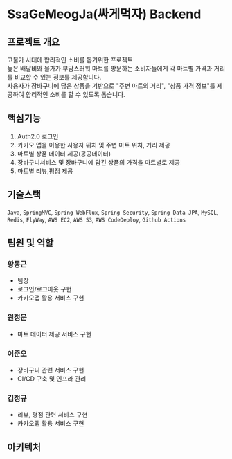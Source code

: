 # SsaGeMeogJa(싸게먹자) Backend

## 프로젝트 개요
고물가 시대에 합리적인 소비를 돕기위한 프로젝트<br>
높은 배달비와 물가가 부담스러워 마트를 방문하는 소비자들에게 각 마트별 가격과 거리를 비교할 수 있는 정보를 제공합니다.<br>
사용자가 장바구니에 담은 상품을 기반으로 "주변 마트의 거리", "상품 가격 정보"를 제공하여 합리적인 소비를 할 수 있도록 돕습니다.

## 핵심기능
1. Auth2.0 로그인
2. 카카오 맵을 이용한 사용자 위치 및 주변 마트 위치, 거리 제공
3. 마트별 상품 데이터 제공(공공데이터)
4. 장바구니서비스 및 장바구니에 담긴 상품의 가격을 마트별로 제공
5. 마트별 리뷰,평점 제공

## 기술스택
`Java`, `SpringMVC`, `Spring WebFlux`, `Spring Security`, `Spring Data JPA`, `MySQL`, `Redis`, `FlyWay`, `AWS EC2`, `AWS S3`, `AWS CodeDeploy`, `Github Actions`

## 팀원 및 역할
### 황동근
- 팀장
- 로그인/로그아웃 구현
- 카카오맵 활용 서비스 구현
### 원정문
- 마트 데이터 제공 서비스 구현
### 이준오
- 장바구니 관련 서비스 구현
- CI/CD 구축 및 인프라 관리
### 김정규
- 리뷰, 평점 관련 서비스 구현
- 카카오맵 활용 서비스 구현

## 아키텍처
